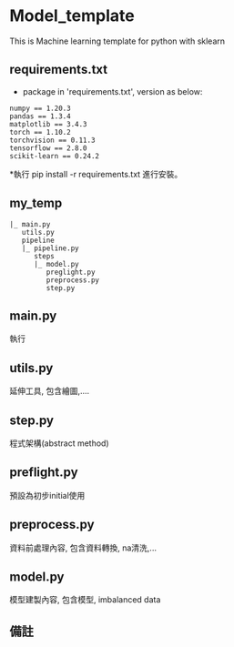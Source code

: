 # Model_template
This is Machine learning template for python with sklearn

## requirements.txt 
- package in 'requirements.txt', version as below:
```
numpy == 1.20.3
pandas == 1.3.4
matplotlib == 3.4.3
torch == 1.10.2
torchvision == 0.11.3
tensorflow == 2.8.0
scikit-learn == 0.24.2
```
*執行 pip install -r requirements.txt 進行安裝。

## my_temp
```
|_ main.py
   utils.py
   pipeline
   |_ pipeline.py
      steps
      |_ model.py
         preglight.py
         preprocess.py
         step.py
 ```

## main.py
 執行

## utils.py
 延伸工具, 包含繪圖,....

## step.py
 程式架構(abstract method)

## preflight.py
 預設為初步initial使用

## preprocess.py
 資料前處理內容,
 包含資料轉換, na清洗,...

## model.py
 模型建製內容, 
 包含模型, imbalanced data
 
## 備註


